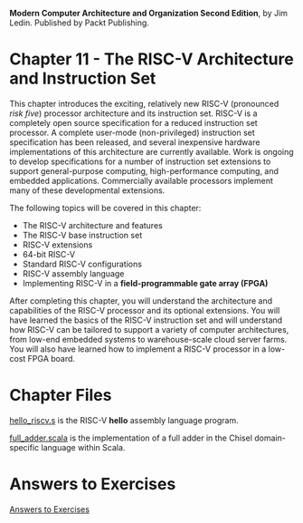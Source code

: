 __Modern Computer Architecture and Organization Second Edition__, by Jim Ledin. Published by Packt Publishing.
# Chapter 11 - The RISC-V Architecture and Instruction Set

This chapter introduces the exciting, relatively new RISC-V (pronounced *risk five*) processor
architecture and its instruction set. RISC-V is a completely open source specification for a
reduced instruction set processor. A complete user-mode (non-privileged) instruction set
specification has been released, and several inexpensive hardware implementations of this
architecture are currently available. Work is ongoing to develop specifications for a number
of instruction set extensions to support general-purpose computing, high-performance
computing, and embedded applications. Commercially available processors implement
many of these developmental extensions.

The following topics will be covered in this chapter:
* The RISC-V architecture and features
* The RISC-V base instruction set
* RISC-V extensions
* 64-bit RISC-V
* Standard RISC-V configurations
* RISC-V assembly language
* Implementing RISC-V in a **field-programmable gate array (FPGA)**

After completing this chapter, you will understand the architecture and capabilities of
the RISC-V processor and its optional extensions. You will have learned the basics of the
RISC-V instruction set and will understand how RISC-V can be tailored to support a
variety of computer architectures, from low-end embedded systems to warehouse-scale
cloud server farms. You will also have learned how to implement a RISC-V processor
in a low-cost FPGA board.

# Chapter Files

[hello_riscv.s](src/hello_riscv.s) is the RISC-V **hello** assembly language program.

[full_adder.scala](src/full_adder.scala) is the implementation of a full adder in the Chisel domain-specific language within Scala.

# Answers to Exercises
[Answers to Exercises](Answers%20to%20Exercises/README.md)